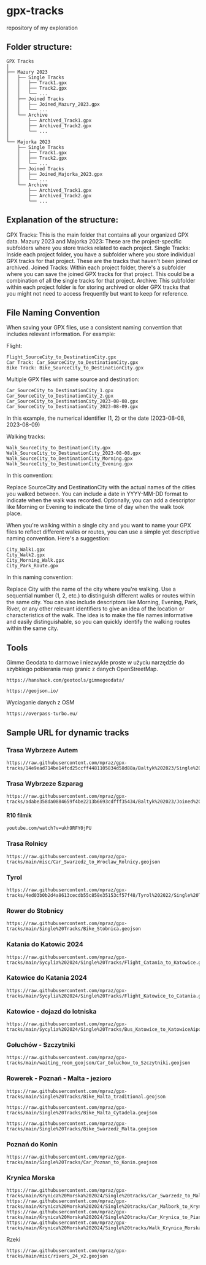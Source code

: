 # gpx-tracks
repository of my exploration

## Folder structure:

```
GPX Tracks
│
├── Mazury 2023
│   ├── Single Tracks
│   │   ├── Track1.gpx
│   │   ├── Track2.gpx
│   │   └── ...
│   ├── Joined Tracks
│   │   ├── Joined_Mazury_2023.gpx
│   │   └── ...
│   └── Archive
│       ├── Archived_Track1.gpx
│       ├── Archived_Track2.gpx
│       └── ...
│
└── Majorka 2023
    ├── Single Tracks
    │   ├── Track1.gpx
    │   ├── Track2.gpx
    │   └── ...
    ├── Joined Tracks
    │   ├── Joined_Majorka_2023.gpx
    │   └── ...
    └── Archive
        ├── Archived_Track1.gpx
        ├── Archived_Track2.gpx
        └── ...
```

## Explanation of the structure:

GPX Tracks: This is the main folder that contains all your organized GPX data.
Mazury 2023 and Majorka 2023: These are the project-specific subfolders where you store tracks related to each project.
Single Tracks: Inside each project folder, you have a subfolder where you store individual GPX tracks for that project. These are the tracks that haven't been joined or archived.
Joined Tracks: Within each project folder, there's a subfolder where you can save the joined GPX tracks for that project. This could be a combination of all the single tracks for that project.
Archive: This subfolder within each project folder is for storing archived or older GPX tracks that you might not need to access frequently but want to keep for reference.

## File Naming Convention
When saving your GPX files, use a consistent naming convention that includes relevant information. For example:

Flight: 
```
Flight_SourceCity_to_DestinationCity.gpx
Car Track: Car_SourceCity_to_DestinationCity.gpx
Bike Track: Bike_SourceCity_to_DestinationCity.gpx
```

Multiple GPX files with same source and destination:
```
Car_SourceCity_to_DestinationCity_1.gpx
Car_SourceCity_to_DestinationCity_2.gpx
Car_SourceCity_to_DestinationCity_2023-08-08.gpx
Car_SourceCity_to_DestinationCity_2023-08-09.gpx
```
In this example, the numerical identifier (1, 2) or the date (2023-08-08, 2023-08-09)

Walking tracks:
```
Walk_SourceCity_to_DestinationCity.gpx
Walk_SourceCity_to_DestinationCity_2023-08-08.gpx
Walk_SourceCity_to_DestinationCity_Morning.gpx
Walk_SourceCity_to_DestinationCity_Evening.gpx
```
In this convention:

Replace SourceCity and DestinationCity with the actual names of the cities you walked between.
You can include a date in YYYY-MM-DD format to indicate when the walk was recorded.
Optionally, you can add a descriptor like Morning or Evening to indicate the time of day when the walk took place.

When you're walking within a single city and you want to name your GPX files to reflect different walks or routes, you can use a simple yet descriptive naming convention. Here's a suggestion:
```
City_Walk1.gpx
City_Walk2.gpx
City_Morning_Walk.gpx
City_Park_Route.gpx
```
In this naming convention:

Replace City with the name of the city where you're walking.
Use a sequential number (1, 2, etc.) to distinguish different walks or routes within the same city.
You can also include descriptors like Morning, Evening, Park, River, or any other relevant identifiers to give an idea of the location or characteristics of the walk.
The idea is to make the file names informative and easily distinguishable, so you can quickly identify the walking routes within the same city.

## Tools

Gimme Geodata to darmowe i niezwykle proste w użyciu narzędzie do szybkiego pobierania map granic z danych OpenStreetMap.
```
https://hanshack.com/geotools/gimmegeodata/
```

```
https://geojson.io/
```

Wyciaganie danych z OSM
```
https://overpass-turbo.eu/
```

## Sample URL for dynamic tracks

### Trasa Wybrzeze Autem

```
https://raw.githubusercontent.com/mpraz/gpx-tracks/14e9ead714be14fcd25ccff4481105834d58d88a/Baltyk%202023/Single%20Tracks/wybrzeze.geojson
```

### Trasa Wybrzeze Szparag
```
https://raw.githubusercontent.com/mpraz/gpx-tracks/adabe358da0884659f4be2213b6693cdfff35434/Baltyk%202023/Joined%20Tracks/Bike_Swinoujscie_to_Krynica_Szparag.geojson
```
#### R10 filmik
```youtube.com/watch?v=ukh9RFY0jPU```

### Trasa Rolnicy
```
https://raw.githubusercontent.com/mpraz/gpx-tracks/main/misc/Car_Swarzedz_to_Wroclaw_Rolnicy.geojson
```

### Tyrol
```
https://raw.githubusercontent.com/mpraz/gpx-tracks/4ed03b0b2d4a8613cecdb55c858e35153cf57f48/Tyrol%202022/Single%20Tracks/Car_Garda_Lake.geojson
```

### Rower do Stobnicy
```
https://raw.githubusercontent.com/mpraz/gpx-tracks/main/Single%20Tracks/Bike_Stobnica.geojson
```

### Katania do Katowic 2024
```
https://raw.githubusercontent.com/mpraz/gpx-tracks/main/Sycylia%202024/Single%20Tracks/Flight_Catania_to_Katowice.geojson
```
### Katowice do Katania 2024
```
https://raw.githubusercontent.com/mpraz/gpx-tracks/main/Sycylia%202024/Single%20Tracks/Flight_Katowice_to_Catania.geojson
```

### Katowice - dojazd do lotniska
```
https://raw.githubusercontent.com/mpraz/gpx-tracks/main/Sycylia%202024/Single%20Tracks/Bus_Katowice_to_KatowiceAiport.geojson
```

### Gołuchów - Szczytniki 
```
https://raw.githubusercontent.com/mpraz/gpx-tracks/main/waiting_room_geojson/Car_Goluchow_to_Szczytniki.geojson
```

### Rowerek - Poznań - Malta - jezioro
```
https://raw.githubusercontent.com/mpraz/gpx-tracks/main/Single%20Tracks/Bike_Malta_traditional.geojson
```
```
https://raw.githubusercontent.com/mpraz/gpx-tracks/main/Single%20Tracks/Bike_Malta_Cytadela.geojson
```
```
https://raw.githubusercontent.com/mpraz/gpx-tracks/main/Single%20Tracks/Bike_Swarzedz_Malta.geojson
```

### Poznań do Konin
```
https://raw.githubusercontent.com/mpraz/gpx-tracks/main/Single%20Tracks/Car_Poznan_to_Konin.geojson
```

### Krynica Morska
```
https://raw.githubusercontent.com/mpraz/gpx-tracks/main/Krynica%20Morska%202024/Single%20tracks/Car_Swarzedz_to_Malbork.geojson
https://raw.githubusercontent.com/mpraz/gpx-tracks/main/Krynica%20Morska%202024/Single%20tracks/Car_Malbork_to_Krynica.geojson
https://raw.githubusercontent.com/mpraz/gpx-tracks/main/Krynica%20Morska%202024/Single%20tracks/Car_Krynica_to_Piaski.geojson
https://raw.githubusercontent.com/mpraz/gpx-tracks/main/Krynica%20Morska%202024/Single%20tracks/Walk_Krynica_Morska_to_Granica.geojson
```

Rzeki

```
https://raw.githubusercontent.com/mpraz/gpx-tracks/main/misc/rivers_24_v2.geojson
```
